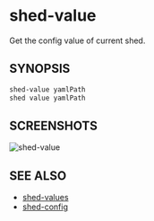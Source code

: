 # shed-value

Get the config value of current shed.

## SYNOPSIS

```bash
shed-value yamlPath
shed value yamlPath
```

## SCREENSHOTS

![shed-value](shed-value.gif "shed-value")

## SEE ALSO

- [shed-values](shed-values.md)
- [shed-config](shed-config.md)
